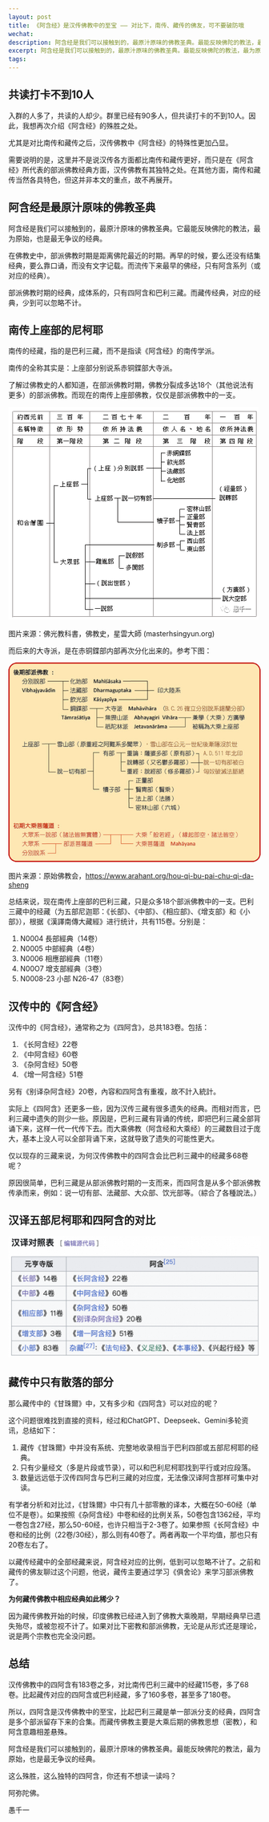 ```yaml
---
layout: post
title: 《阿含经》是汉传佛教中的至宝 —— 对比下，南传、藏传的佛友，可不要破防哦
wechat: 
description: 阿含经是我们可以接触到的，最原汁原味的佛教圣典。最能反映佛陀的教法，最为原始，也是最无争议的经典。比巴利三藏更全面地保留了部派佛教的样貌。而藏传经典，对应的经典，少到可以忽略不计。
excerpt: 阿含经是我们可以接触到的，最原汁原味的佛教圣典。最能反映佛陀的教法，最为原始，也是最无争议的经典。比巴利三藏更全面地保留了部派佛教的样貌。而藏传经典，对应的经典，少到可以忽略不计。
tags:
---
```


## 共读打卡不到10人

入群的人多了，共读的人却少。群里已经有90多人，但共读打卡的不到10人。因此，我想再次介绍《阿含经》的殊胜之处。

尤其是对比南传和藏传之后，汉传佛教中《阿含经》的特殊性更加凸显。

需要说明的是，这里并不是说汉传各方面都比南传和藏传更好，而只是在《阿含经》所代表的部派佛教经典方面，汉传佛教有其独特之处。在其他方面，南传和藏传当然各具特色，但这并非本文的重点，故不再展开。

## 阿含经是最原汁原味的佛教圣典

阿含经是我们可以接触到的，最原汁原味的佛教圣典。它最能反映佛陀的教法，最为原始，也是最无争议的经典。

在佛教史中，部派佛教时期是距离佛陀最近的时期。再早的时候，要么还没有结集经典，要么靠口诵，而没有文字记载。而流传下来最早的佛经，只有阿含系列（或对应的经典）。

部派佛教时期的经典，成体系的，只有四阿含和巴利三藏。而藏传经典，对应的经典，少到可以忽略不计。

## 南传上座部的尼柯耶

南传的经藏，指的是巴利三藏，而不是指读《阿含经》的南传学派。

南传的全称其实是：上座部分别说系赤铜鍱部大寺派。

了解过佛教史的人都知道，在部派佛教时期，佛教分裂成多达18个（其他说法有更多）的部派佛教。而现在的南传上座部佛教，仅仅是部派佛教中的一支。

![](../images/history-schools.png)

图片来源：佛光教科書，佛教史，星雲大師 (masterhsingyun.org)

而后来的大寺派，是在赤铜鍱部内部再次分化出来的。参考下图：

![](../images/history-schools-2.png)

图片来源：原始佛教会，https://www.arahant.org/hou-qi-bu-pai-chu-qi-da-sheng

总结来说，现在南传上座部的巴利三藏，只是众多18个部派佛教中的一支。巴利三藏中的经藏（为五部尼迦耶：《长部》、《中部》、《相应部》、《增支部》和《小部》），根据《漢譯南傳大藏經》进行统计，共有115卷。分别是：
1. N0004 長部經典（14卷）
2. N0005 中部經典（4卷）
3. N0006 相應部經典（11卷）
4. N00O7 增支部經典（3卷）
5. N0008-23 小部 N26-47（83卷）

## 汉传中的《阿含经》

汉传中的《阿含经》，通常称之为《四阿含》，总共183卷。包括：
1. 《长阿含经》22卷
2. 《中阿含经》60卷
3. 《杂阿含经》50卷
4. 《增一阿含经》51卷

另有《别译杂阿含经》20卷，內容和四阿含有重複，故不計入統計。

实际上《四阿含》还更多一些，因为汉传三藏有很多遗失的经典。而相对而言，巴利三藏中遗失的则少一些。原因是，巴利三藏有背诵的传统，即把巴利三藏全部背诵下来，这样一代一代传下去。而大乘佛教（阿含经和大乘经）的三藏数目过于庞大，基本上没人可以全部背诵下来，这就导致了遗失的可能性更大。

仅以现存的三藏来说，为何汉传佛教中的四阿含会比巴利三藏中的经藏多68卷呢？

原因很简单，巴利三藏是从部派佛教时期的一支而来，而四阿含是从多个部派佛教传承而来，例如：说一切有部、法藏部、大众部、饮光部等。（綜合了各種說法。）

## 汉译五部尼柯耶和四阿含的对比

![](../images/2025-02-04-12-54-51.png)

## 藏传中只有散落的部分

那么藏传中的《甘珠爾》中，又有多少和《四阿含》可以对应的呢？

这个问题很难找到直接的资料，经过和ChatGPT、Deepseek、Gemini多轮资讯，总结如下：
1. 藏传《甘珠爾》中并没有系统、完整地收录相当于巴利四部或五部尼柯耶的经典。
2. 只有少量经文（多是片段或节录），可以和巴利尼柯耶找到平行或对应段落。
3. 数量远远低于汉传四阿含与巴利三藏的对应度，无法像汉译阿含那样可集中对读。

有学者分析和对比过，《甘珠爾》中只有几十部零散的译本，大概在50-60经（单位不是卷）。如果按照《杂阿含经》中卷和经的比例关系，50卷包含1362经，平均一卷包含27经，那么50-60经，也许只相当于2-3卷了。如果参照《长阿含经》中卷和经的比例（22卷/30经），那么则有40卷了。两者再取一个平均值，那也只有20卷左右了。

以藏传经藏中的全部经藏来说，阿含经对应的比例，低到可以忽略不计了。之前和藏传的佛友聊过这个问题，他说，藏传主要通过学习《俱舍论》来学习部派佛教了。

**为何藏传佛教中相应经典如此稀少？**

因为藏传佛教开始的时候，印度佛教已经进入到了佛教大乘晚期，早期经典早已遗失殆尽，或被忽视不计了。如果对比下密教和部派佛教，无论是从形式还是理论，说是两个宗教也完全没问题。

## 总结

汉传佛教中的四阿含有183卷之多，对比南传巴利三藏中的经藏115卷，多了68卷。比起藏传对应的四阿含或巴利经藏，多了160多卷，甚至多了180卷。

所以，四阿含是汉传佛教中的至宝，比起巴利三藏是单一部派分支的经典，四阿含是多个部派留存下来的合集。而藏传佛教主要是大乘后期的佛教思想（密教），和阿含意趣相差悬殊。

阿含经是我们可以接触到的，最原汁原味的佛教圣典。最能反映佛陀的教法，最为原始，也是最无争议的经典。

这么殊胜，这么独特的四阿含，你还有不想读一读吗？

阿弥陀佛。

愚千一

